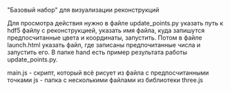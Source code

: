 "Базовый набор" для визуализации реконструкций

Для просмотра действия нужно в файле  update_points.py  указать путь к hdf5 файлу с реконструкцией, указать
имя файла, куда запишутся предпосчитанные цвета и координаты, запустить. Потом в файле  launch.html
указать файл, где записаны предпочитанные числа и запустить его. В папке  hand  есть пример результата работы
update_points.py. 

main.js - скрипт, который всё рисует из файла с предпосчитанными точками
js - папка с несколькими файлами из библиотеки three.js
